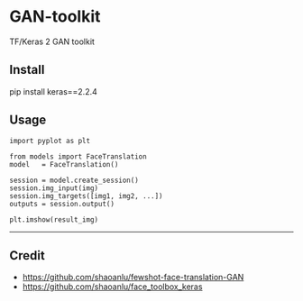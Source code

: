 # GAN-toolkit

TF/Keras 2 GAN toolkit

## Install

pip install keras==2.2.4

## Usage
	
	import pyplot as plt
	
	from models import FaceTranslation
	model	= FaceTranslation()
	
	session = model.create_session()
	session.img_input(img)
	session.img_targets([img1, img2, ...])
	outputs = session.output()
	
	plt.imshow(result_img)

-----------------------------

## Credit

- https://github.com/shaoanlu/fewshot-face-translation-GAN
- https://github.com/shaoanlu/face_toolbox_keras